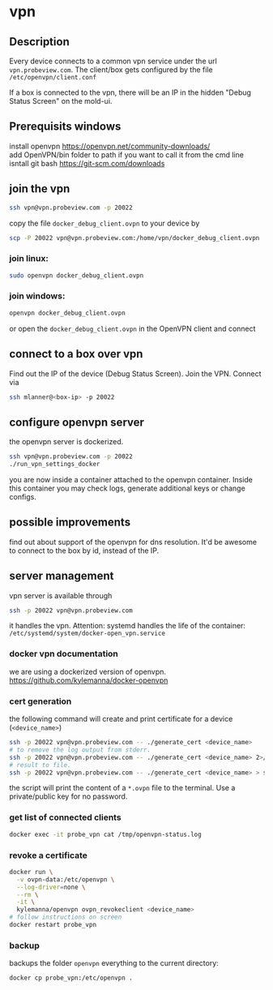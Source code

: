 # vpn

## Description

Every device connects to a common vpn service under the url `vpn.probeview.com`. The client/box gets configured by the file `/etc/openvpn/client.conf`

If a box is connected to the vpn, there will be an IP in the hidden "Debug Status Screen" on the mold-ui.

## Prerequisits windows
install openvpn https://openvpn.net/community-downloads/  
add OpenVPN/bin folder to path if you want to call it from the cmd line  
isntall git bash https://git-scm.com/downloads

## join the vpn

```bash
ssh vpn@vpn.probeview.com -p 20022
```
copy the file `docker_debug_client.ovpn` to your device by
```bash
scp -P 20022 vpn@vpn.probeview.com:/home/vpn/docker_debug_client.ovpn .
```

### join linux:
```bash
sudo openvpn docker_debug_client.ovpn
```

### join windows:
```bash
openvpn docker_debug_client.ovpn
```
or open the `docker_debug_client.ovpn` in the OpenVPN client and connect

## connect to a box over vpn

Find out the IP of the device (Debug Status Screen). Join the VPN. Connect via 
```bash
ssh mlanner@<box-ip> -p 20022
```

## configure openvpn server

the openvpn server is dockerized.
```bash
ssh vpn@vpn.probeview.com -p 20022
./run_vpn_settings_docker
```
you are now inside a container attached to the openvpn container. Inside this container you may check logs, generate additional keys or change configs.

## possible improvements

find out about support of the openvpn for dns resolution. It'd be awesome to connect to the box by id, instead of the IP.

## server management

vpn server is available through
```bash
ssh -p 20022 vpn@vpn.probeview.com
```
it handles the vpn. Attention: systemd handles the life of the container: `/etc/systemd/system/docker-open_vpn.service`

### docker vpn documentation

we are using a dockerized version of openvpn.
https://github.com/kylemanna/docker-openvpn


### cert generation

the following command will create and print certificate for a device (`<device_name>`)

```bash
ssh -p 20022 vpn@vpn.probeview.com -- ./generate_cert <device_name>
# to remove the log output from stderr.
ssh -p 20022 vpn@vpn.probeview.com -- ./generate_cert <device_name> 2>/dev/null
# result to file.
ssh -p 20022 vpn@vpn.probeview.com -- ./generate_cert <device_name> > success.ovpn
```

the script will print the content of a `*.ovpn` file to the terminal. Use a private/public key for no password.

### get list of connected clients

```bash
docker exec -it probe_vpn cat /tmp/openvpn-status.log
```

### revoke a certificate

```bash
docker run \
  -v ovpn-data:/etc/openvpn \
  --log-driver=none \
  --rm \
  -it \
  kylemanna/openvpn ovpn_revokeclient <device_name>
# follow instructions on screen
docker restart probe_vpn
```

### backup

backups the folder `openvpn` everything to the current directory:
```
docker cp probe_vpn:/etc/openvpn .
```

